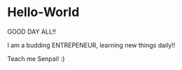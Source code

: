 # Hello-World

GOOD DAY ALL!!

I am a budding ENTREPENEUR, learning new things daily!!

Teach me Senpai! :)
